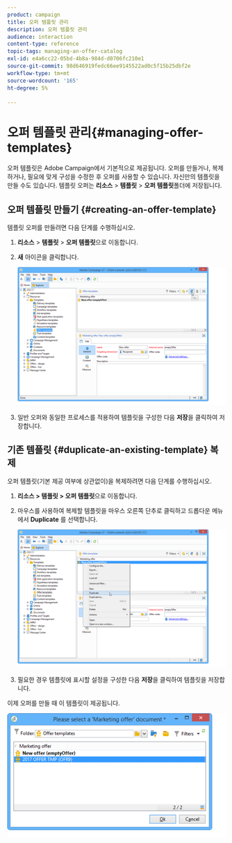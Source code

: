 ```yaml
---
product: campaign
title: 오퍼 템플릿 관리
description: 오퍼 템플릿 관리
audience: interaction
content-type: reference
topic-tags: managing-an-offer-catalog
exl-id: e4a6cc22-05bd-4b8a-984d-d0706fc210e1
source-git-commit: 98d646919fedc66ee9145522ad0c5f15b25dbf2e
workflow-type: tm+mt
source-wordcount: '165'
ht-degree: 5%

---
```


# 오퍼 템플릿 관리{#managing-offer-templates}

오퍼 템플릿은 Adobe Campaign에서 기본적으로 제공됩니다. 오퍼를 만들거나, 복제하거나, 필요에 맞게 구성을 수정한 후 오퍼를 사용할 수 있습니다. 자신만의 템플릿을 만들 수도 있습니다. 템플릿 오퍼는 **리소스** > **템플릿** > **오퍼 템플릿**&#x200B;폴더에 저장됩니다.

## 오퍼 템플릿 만들기 {#creating-an-offer-template}

템플릿 오퍼를 만들려면 다음 단계를 수행하십시오.

1. **리소스** > **템플릿** > **오퍼 템플릿**&#x200B;으로 이동합니다.
1. **새** 아이콘을 클릭합니다.

   ![](assets/offer_model_001.png)

1. 일반 오퍼와 동일한 프로세스를 적용하여 템플릿을 구성한 다음 **저장**&#x200B;을 클릭하여 저장합니다.

## 기존 템플릿 {#duplicate-an-existing-template} 복제

오퍼 템플릿(기본 제공 여부에 상관없이)을 복제하려면 다음 단계를 수행하십시오.

1. **리소스 > 템플릿 > 오퍼 템플릿**&#x200B;으로 이동합니다.
1. 마우스를 사용하여 복제할 템플릿을 마우스 오른쪽 단추로 클릭하고 드롭다운 메뉴에서 **Duplicate** 를 선택합니다.

   ![](assets/offer_model_002.png)

1. 필요한 경우 템플릿에 표시할 설정을 구성한 다음 **저장**&#x200B;을 클릭하여 템플릿을 저장합니다.

이제 오퍼를 만들 때 이 템플릿이 제공됩니다.

![](assets/offer_modelcreated_001.png)
